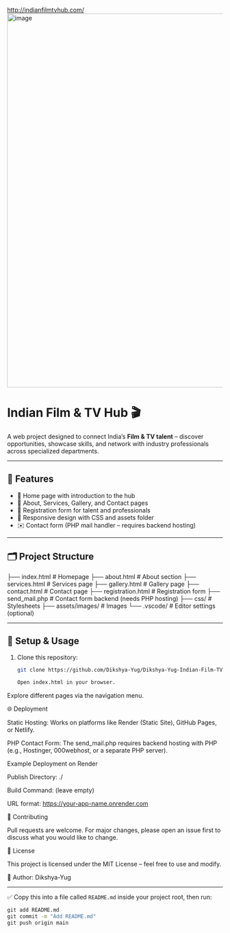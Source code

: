 http://indianfilmtvhub.com/  
<img width="1911" height="872" alt="image" src="https://github.com/user-attachments/assets/22b36c9a-a8e0-4247-8126-3d6c774999e9" />
# Indian Film & TV Hub 🎬

A web project designed to connect India’s **Film & TV talent** – discover opportunities, showcase skills, and network with industry professionals across specialized departments.

---

## 🚀 Features
- 📌 Home page with introduction to the hub  
- 📄 About, Services, Gallery, and Contact pages  
- 📝 Registration form for talent and professionals  
- 🎨 Responsive design with CSS and assets folder  
- ✉️ Contact form (PHP mail handler – requires backend hosting)  

---

## 🗂️ Project Structure
├── index.html # Homepage
├── about.html # About section
├── services.html # Services page
├── gallery.html # Gallery page
├── contact.html # Contact page
├── registration.html # Registration form
├── send_mail.php # Contact form backend (needs PHP hosting)
├── css/ # Stylesheets
├── assets/images/ # Images
└── .vscode/ # Editor settings (optional)

---

## 🔧 Setup & Usage
1. Clone this repository:
   ```bash
   git clone https://github.com/Dikshya-Yug/Dikshya-Yug-Indian-Film-TV-Hub.git

   Open index.html in your browser.

Explore different pages via the navigation menu.

🌐 Deployment

Static Hosting: Works on platforms like Render (Static Site), GitHub Pages, or Netlify.

PHP Contact Form: The send_mail.php requires backend hosting with PHP (e.g., Hostinger, 000webhost, or a separate PHP server).

Example Deployment on Render

Publish Directory: ./

Build Command: (leave empty)

URL format: https://your-app-name.onrender.com

🤝 Contributing

Pull requests are welcome. For major changes, please open an issue first to discuss what you would like to change.

📜 License

This project is licensed under the MIT License – feel free to use and modify.

👤 Author: Dikshya-Yug


---

✅ Copy this into a file called `README.md` inside your project root, then run:

```cmd
git add README.md
git commit -m "Add README.md"
git push origin main

